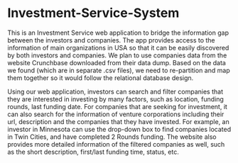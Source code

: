 # Investment-Service-System

This is an Investment Service web application to bridge the information gap between the investors and companies. The app provides access to the information of main organizations in USA so that it can be easily discovered by both investors and companies. We plan to use companies data from the website Crunchbase downloaded from their data dump. Based on the data we found (which are in separate .csv files), we need to re-partition and map them together so it would follow the relational database design. 
 
Using our web application, investors can search and filter companies that they are interested in investing by many factors, such as location, funding rounds, last funding date. For companies that are seeking for investment, it can also search for the information of venture corporations including their url, description and the companies that they have invested. 
For example, an investor in Minnesota can use the drop-down box to find companies located in Twin Cities, and have completed 2 Rounds funding. The website also provides more detailed information of the filtered companies as well, such as the short description, first/last funding time, status, etc.
